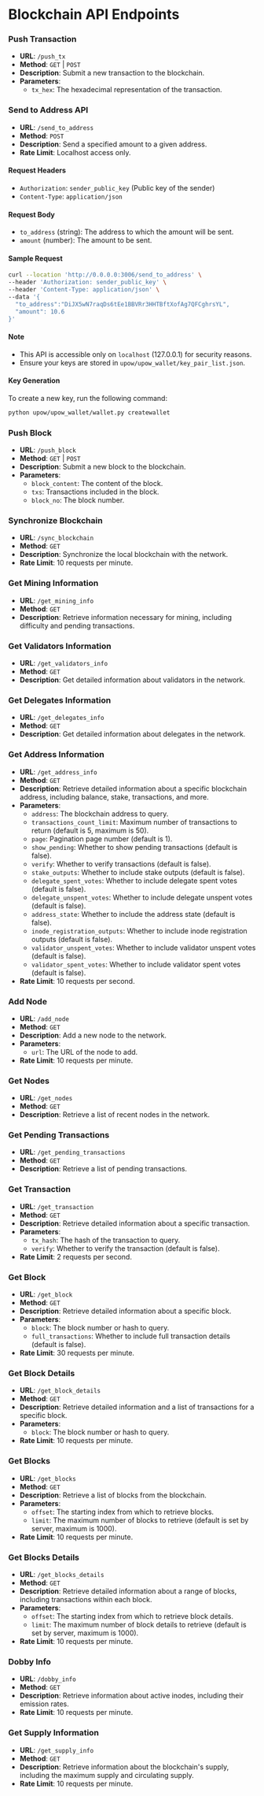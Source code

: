 # Blockchain API Endpoints

### Push Transaction

- **URL**: `/push_tx`
- **Method**: `GET` | `POST`
- **Description**: Submit a new transaction to the blockchain.
- **Parameters**:
  - `tx_hex`: The hexadecimal representation of the transaction.

### Send to Address API

- **URL**: `/send_to_address`
- **Method**: `POST`
- **Description**: Send a specified amount to a given address.
- **Rate Limit**: Localhost access only.

#### Request Headers

- `Authorization`: `sender_public_key` (Public key of the sender)
- `Content-Type`: `application/json`

#### Request Body

- `to_address` (string): The address to which the amount will be sent.
- `amount` (number): The amount to be sent.

#### Sample Request

```bash
curl --location 'http://0.0.0.0:3006/send_to_address' \
--header 'Authorization: sender_public_key' \
--header 'Content-Type: application/json' \
--data '{
  "to_address":"DiJX5wN7raqDs6tEe1BBVRr3HHTBftXofAg7QFCghrsYL",
  "amount": 10.6
}'
```

#### Note

- This API is accessible only on `localhost` (127.0.0.1) for security reasons.
- Ensure your keys are stored in `upow/upow_wallet/key_pair_list.json`.

#### Key Generation

To create a new key, run the following command:

```bash
python upow/upow_wallet/wallet.py createwallet
```

### Push Block

- **URL**: `/push_block`
- **Method**: `GET` | `POST`
- **Description**: Submit a new block to the blockchain.
- **Parameters**:
  - `block_content`: The content of the block.
  - `txs`: Transactions included in the block.
  - `block_no`: The block number.

### Synchronize Blockchain

- **URL**: `/sync_blockchain`
- **Method**: `GET`
- **Description**: Synchronize the local blockchain with the network.
- **Rate Limit**: 10 requests per minute.

### Get Mining Information

- **URL**: `/get_mining_info`
- **Method**: `GET`
- **Description**: Retrieve information necessary for mining, including difficulty and pending transactions.

### Get Validators Information

- **URL**: `/get_validators_info`
- **Method**: `GET`
- **Description**: Get detailed information about validators in the network.

### Get Delegates Information

- **URL**: `/get_delegates_info`
- **Method**: `GET`
- **Description**: Get detailed information about delegates in the network.

### Get Address Information

- **URL**: `/get_address_info`
- **Method**: `GET`
- **Description**: Retrieve detailed information about a specific blockchain address, including balance, stake, transactions, and more.
- **Parameters**:
  - `address`: The blockchain address to query.
  - `transactions_count_limit`: Maximum number of transactions to return (default is 5, maximum is 50).
  - `page`: Pagination page number (default is 1).
  - `show_pending`: Whether to show pending transactions (default is false).
  - `verify`: Whether to verify transactions (default is false).
  - `stake_outputs`: Whether to include stake outputs (default is false).
  - `delegate_spent_votes`: Whether to include delegate spent votes (default is false).
  - `delegate_unspent_votes`: Whether to include delegate unspent votes (default is false).
  - `address_state`: Whether to include the address state (default is false).
  - `inode_registration_outputs`: Whether to include inode registration outputs (default is false).
  - `validator_unspent_votes`: Whether to include validator unspent votes (default is false).
  - `validator_spent_votes`: Whether to include validator spent votes (default is false).
- **Rate Limit**: 10 requests per second.

### Add Node

- **URL**: `/add_node`
- **Method**: `GET`
- **Description**: Add a new node to the network.
- **Parameters**:
  - `url`: The URL of the node to add.
- **Rate Limit**: 10 requests per minute.

### Get Nodes

- **URL**: `/get_nodes`
- **Method**: `GET`
- **Description**: Retrieve a list of recent nodes in the network.

### Get Pending Transactions

- **URL**: `/get_pending_transactions`
- **Method**: `GET`
- **Description**: Retrieve a list of pending transactions.

### Get Transaction

- **URL**: `/get_transaction`
- **Method**: `GET`
- **Description**: Retrieve detailed information about a specific transaction.
- **Parameters**:
  - `tx_hash`: The hash of the transaction to query.
  - `verify`: Whether to verify the transaction (default is false).
- **Rate Limit**: 2 requests per second.

### Get Block

- **URL**: `/get_block`
- **Method**: `GET`
- **Description**: Retrieve detailed information about a specific block.
- **Parameters**:
  - `block`: The block number or hash to query.
  - `full_transactions`: Whether to include full transaction details (default is false).
- **Rate Limit**: 30 requests per minute.

### Get Block Details

- **URL**: `/get_block_details`
- **Method**: `GET`
- **Description**: Retrieve detailed information and a list of transactions for a specific block.
- **Parameters**:
  - `block`: The block number or hash to query.
- **Rate Limit**: 10 requests per minute.

### Get Blocks

- **URL**: `/get_blocks`
- **Method**: `GET`
- **Description**: Retrieve a list of blocks from the blockchain.
- **Parameters**:
  - `offset`: The starting index from which to retrieve blocks.
  - `limit`: The maximum number of blocks to retrieve (default is set by server, maximum is 1000).
- **Rate Limit**: 10 requests per minute.

### Get Blocks Details

- **URL**: `/get_blocks_details`
- **Method**: `GET`
- **Description**: Retrieve detailed information about a range of blocks, including transactions within each block.
- **Parameters**:
  - `offset`: The starting index from which to retrieve block details.
  - `limit`: The maximum number of block details to retrieve (default is set by server, maximum is 1000).
- **Rate Limit**: 10 requests per minute.

### Dobby Info

- **URL**: `/dobby_info`
- **Method**: `GET`
- **Description**: Retrieve information about active inodes, including their emission rates.
- **Rate Limit**: 10 requests per minute.

### Get Supply Information

- **URL**: `/get_supply_info`
- **Method**: `GET`
- **Description**: Retrieve information about the blockchain's supply, including the maximum supply and circulating supply.
- **Rate Limit**: 10 requests per minute.
